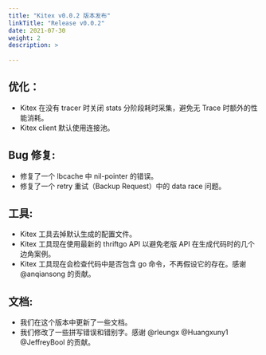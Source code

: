 ```yaml
---
title: "Kitex v0.0.2 版本发布"
linkTitle: "Release v0.0.2"
date: 2021-07-30
weight: 2
description: >
  
---
```


## 优化：

- Kitex 在没有 tracer 时关闭 stats 分阶段耗时采集，避免无 Trace 时额外的性能消耗。
- Kitex client 默认使用连接池。

## Bug 修复:

- 修复了一个 lbcache 中 nil-pointer 的错误。
- 修复了一个 retry 重试（Backup Request）中的 data race 问题。


## 工具:

- Kitex 工具去掉默认生成的配置文件。
- Kitex 工具现在使用最新的 thriftgo API 以避免老版 API 在生成代码时的几个边角案例。
- Kitex 工具现在会检查代码中是否包含 go 命令，不再假设它的存在。感谢 @anqiansong 的贡献。

## 文档:

- 我们在这个版本中更新了一些文档。
- 我们修改了一些拼写错误和错别字。感谢 @rleungx @Huangxuny1 @JeffreyBool 的贡献。
